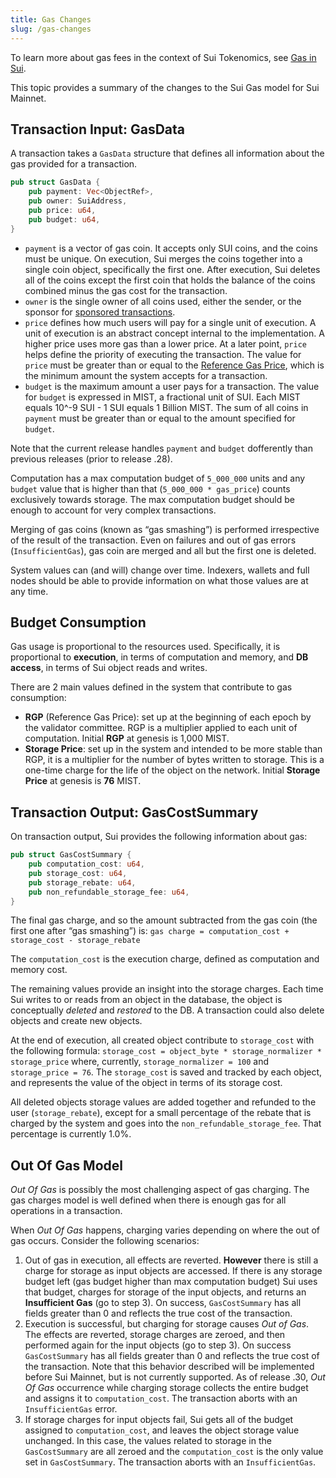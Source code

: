 ```yaml
---
title: Gas Changes
slug: /gas-changes
---
```


To learn more about gas fees in the context of Sui Tokenomics, see [Gas in Sui](../learn/tokenomics/gas-in-sui.md).

This topic provides a summary of the changes to the Sui Gas model for Sui Mainnet.

## Transaction Input: GasData

A transaction takes a `GasData` structure that defines all information about the gas provided for a transaction.

```rust
pub struct GasData {
    pub payment: Vec<ObjectRef>,
    pub owner: SuiAddress,
    pub price: u64,
    pub budget: u64,
}
```

- `payment` is a vector of gas coin. It accepts only SUI coins, and the coins must be unique. On execution, Sui merges the coins together into a single coin object, specifically the first one. After execution, Sui deletes all of the coins except the first coin that holds the balance of the coins combined minus the gas cost for the transaction.
- `owner` is the single owner of all coins used, either the sender, or the sponsor for [sponsored transactions](../learn/sponsored-transactions.md).
- `price` defines how much users will pay for a single unit of execution. A unit of execution is an abstract concept internal to the implementation. A higher price uses more gas than a lower price. At a later point, `price` helps define the priority of executing the transaction. The value for `price` must be greater than or equal to the [Reference Gas Price](../learn/tokenomics/gas-pricing.md), which is the minimum amount the system accepts for a transaction.
- `budget` is the maximum amount a user pays for a transaction. The value for `budget` is expressed in MIST, a fractional unit of SUI. Each MIST equals 10^-9 SUI - 1 SUI equals 1 Billion MIST. The sum of all coins in `payment` must be greater than or equal to the amount specified for `budget`.

Note that the current release handles `payment` and `budget` dofferently than previous releases (prior to release .28).

Computation has a max computation budget of `5_000_000` units and any `budget` value that is higher than that (`5_000_000 * gas_price`) counts exclusively towards storage. The max computation budget should be enough to account for very complex transactions.

Merging of gas coins (known as “gas smashing”) is performed irrespective of the result of the transaction. Even on failures and out of gas errors (`InsufficientGas`), gas coin are merged and all but the first one is deleted.

System values can (and will) change over time. Indexers, wallets and full nodes should be able to provide information on what those values are at any time.

## Budget Consumption

Gas usage is proportional to the resources used. Specifically, it is proportional to **execution**, in terms of computation and memory, and **DB access**, in terms of Sui object reads and writes.

There are 2 main values defined in the system that contribute to gas consumption:

- **RGP** (Reference Gas Price): set up at the beginning of each epoch by the validator committee. RGP is a multiplier applied to each unit of computation. Initial **RGP** at genesis is 1,000 MIST.
- **Storage Price**: set up in the system and intended to be more stable than RGP, it is a multiplier for the number of bytes written to storage. This is a one-time charge for the life of the object on the network. Initial **Storage Price** at genesis is **76** MIST.

## Transaction Output: GasCostSummary

On transaction output, Sui provides the following information about gas:

```rust
pub struct GasCostSummary {
    pub computation_cost: u64,
    pub storage_cost: u64,
    pub storage_rebate: u64,
    pub non_refundable_storage_fee: u64,
}
```

The final gas charge, and so the amount subtracted from the gas coin (the first one after “gas smashing”) is: `gas charge = computation_cost + storage_cost - storage_rebate`

The `computation_cost` is the execution charge, defined as computation and memory cost.

The remaining values provide an insight into the storage charges. Each time Sui writes to or reads from an object in the database, the object is conceptually _deleted_ and _restored_ to the DB. A transaction could also delete objects and create new objects.

At the end of execution, all created object contribute to `storage_cost` with the following formula: `storage_cost = object_byte * storage_normalizer * storage_price` where, currently, `storage_normalizer = 100` and `storage_price = 76`. The `storage_cost` is saved and tracked by each object, and represents the value of the object in terms of its storage cost.

All deleted objects storage values are added together and refunded to the user (`storage_rebate`), except for a small percentage of the rebate that is charged by the system and goes into the `non_refundable_storage_fee`. That percentage is currently 1.0%.

## Out Of Gas Model

_Out Of Gas_ is possibly the most challenging aspect of gas charging. The gas charges model is well defined when there is enough gas for all operations in a transaction.

When _Out Of Gas_ happens, charging varies depending on where the out of gas occurs. Consider the following scenarios:

1. Out of gas in execution, all effects are reverted. **However** there is still a charge for storage as input objects are accessed. If there is any storage budget left (gas budget higher than max computation budget) Sui uses that budget, charges for storage of the input objects, and returns an **Insufficient Gas** (go to step 3). On success, `GasCostSummary` has all fields greater than 0 and reflects the true cost of the transaction.
2. Execution is successful, but charging for storage causes _Out of Gas_. The effects are reverted, storage charges are zeroed, and then performed again for the input objects (go to step 3). On success `GasCostSummary` has all fields greater than 0 and reflects the true cost of the transaction. Note that this behavior described will be implemented before Sui Mainnet, but is not currently supported. As of release .30, _Out Of Gas_ occurrence while charging storage collects the entire budget and assigns it to `computation_cost`. The transaction aborts with an `InsufficientGas` error.
3. If storage charges for input objects fail, Sui gets all of the budget assigned to `computation_cost`, and leaves the object storage value unchanged. In this case, the values related to storage in the `GasCostSummary` are all zeroed and the `computation_cost` is the only value set in `GasCostSummary`. The transaction aborts with an `InsufficientGas`.
